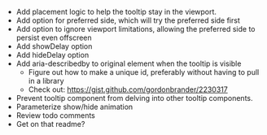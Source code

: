 - Add placement logic to help the tooltip stay in the viewport.
- Add option for preferred side, which will try the preferred side first
- Add option to ignore viewport limitations, allowing the preferred side to persist even offscreen
- Add showDelay option
- Add hideDelay option
- Add aria-describedby to original element when the tooltip is visible
  - Figure out how to make a unique id, preferably without having to pull in a library
  - Check out: https://gist.github.com/gordonbrander/2230317
- Prevent tooltip component from delving into other tooltip components.
- Parameterize show/hide animation
- Review todo comments
- Get on that readme?